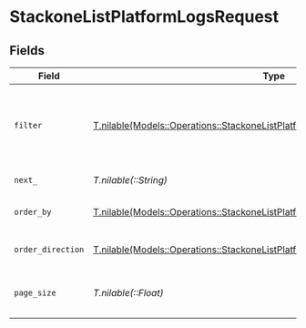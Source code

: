 # StackoneListPlatformLogsRequest


## Fields

| Field                                                                                                                                                          | Type                                                                                                                                                           | Required                                                                                                                                                       | Description                                                                                                                                                    | Example                                                                                                                                                        |
| -------------------------------------------------------------------------------------------------------------------------------------------------------------- | -------------------------------------------------------------------------------------------------------------------------------------------------------------- | -------------------------------------------------------------------------------------------------------------------------------------------------------------- | -------------------------------------------------------------------------------------------------------------------------------------------------------------- | -------------------------------------------------------------------------------------------------------------------------------------------------------------- |
| `filter`                                                                                                                                                       | [T.nilable(Models::Operations::StackoneListPlatformLogsQueryParamFilter)](../../models/operations/stackonelistplatformlogsqueryparamfilter.md)                 | :heavy_minus_sign:                                                                                                                                             | Filter parameters that allow greater customisation of the list response                                                                                        |                                                                                                                                                                |
| `next_`                                                                                                                                                        | *T.nilable(::String)*                                                                                                                                          | :heavy_minus_sign:                                                                                                                                             | The unified cursor                                                                                                                                             |                                                                                                                                                                |
| `order_by`                                                                                                                                                     | [T.nilable(Models::Operations::StackoneListPlatformLogsQueryParamOrderBy)](../../models/operations/stackonelistplatformlogsqueryparamorderby.md)               | :heavy_minus_sign:                                                                                                                                             | The field to order the results by.                                                                                                                             | created_at                                                                                                                                                     |
| `order_direction`                                                                                                                                              | [T.nilable(Models::Operations::StackoneListPlatformLogsQueryParamOrderDirection)](../../models/operations/stackonelistplatformlogsqueryparamorderdirection.md) | :heavy_minus_sign:                                                                                                                                             | The direction to order the results by.                                                                                                                         | asc                                                                                                                                                            |
| `page_size`                                                                                                                                                    | *T.nilable(::Float)*                                                                                                                                           | :heavy_minus_sign:                                                                                                                                             | The number of results per page (default value is 25)                                                                                                           |                                                                                                                                                                |